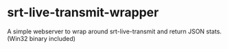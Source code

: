 # srt-live-transmit-wrapper
A simple webserver to wrap around srt-live-transmit and return JSON stats. (Win32 binary included)
